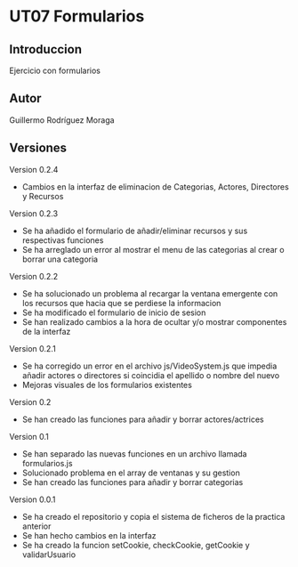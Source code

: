 # UT07 Formularios

## Introduccion

Ejercicio con formularios

## Autor

Guillermo Rodríguez Moraga

## Versiones

Version 0.2.4
- Cambios en la interfaz de eliminacion de Categorias, Actores, Directores y Recursos

Version 0.2.3
- Se ha añadido el formulario de añadir/eliminar recursos y sus respectivas funciones
- Se ha arreglado un error al mostrar el menu de las categorias al crear o borrar una categoria

Version 0.2.2
- Se ha solucionado un problema al recargar la ventana emergente con los recursos que hacia que se perdiese la informacion
- Se ha modificado el formulario de inicio de sesion
- Se han realizado cambios a la hora de ocultar y/o mostrar componentes de la interfaz

Version 0.2.1
- Se ha corregido un error en el archivo js/VideoSystem.js que impedia añadir actores o directores si coincidia el apellido o nombre del nuevo
- Mejoras visuales de los formularios existentes

Version 0.2
- Se han creado las funciones para añadir y borrar actores/actrices

Version 0.1
- Se han separado las nuevas funciones en un archivo llamada formularios.js
- Solucionado problema en el array de ventanas y su gestion
- Se han creado las funciones para añadir y borrar categorias

Version 0.0.1
- Se ha creado el repositorio y copia el sistema de ficheros de la practica anterior
- Se han hecho cambios en la interfaz
- Se ha creado la funcion setCookie, checkCookie, getCookie y validarUsuario
